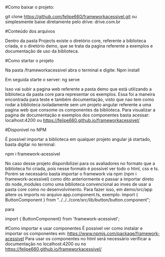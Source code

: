 #Como baixar o projeto:

git clone https://github.com/felipe660/frameworkacessivel.git
ou simplesmente baixe diretamente pelo drive:
drive.com.br

#Conteúdo dos arquivos

Dentro da pasta Projects existe o diretório core, referente a biblioteca criada, e o diretório demo, 
que se trata da pagina referente a exemplos e documentação de uso da biblioteca.

#Como startar o projeto

Na pasta /frameworkacessivel abra o terminal e digite:
Npm install

Em seguida starte o server:
ng serve

Isso vai subir a pagina web referente a pasta demo que está utilizando a biblioteca da pasta core para representar os exemplos.
Essa foi a maneira encontrada para teste e também documentação, visto que nao tem como rodar a biblioteca isoladamente sem um projeto 
angular referente a uma pagina web que consome os componentes da biblioteca.
Para visualizar a pagina de documentação e exemplos dos componentes basta acessar:
localhost:4200 ou https://felipe660.github.io/frameworkacessivel/

#Disponivel no NPM

É possível importar a biblioteca em qualquer projeto angular já startado,
basta digitar no terminal:

npm i framework-acessivel

No caso desse projeto disponibilizei para os avaliadores no formato que a biblioteca foi criada, pois nesse formato é possível ver todo o html, css e ts.
Porém se necessário basta importar o framework via npm (npm i framework-acessivel) como dito anteriormente e passar a importar direto do node_modules 
como uma biblioteca convencional ao inves de usar a pasta core como no desenvolvimento.
Para fazer isso, em demo/src/app altere os imports no arquivo app.component.ts, exemplo:
import { ButtonComponent } from "../../../core/src/lib/button/button.component";

para 

import { ButtonComponent} from 'framework-acessivel';

#Como importar e usar componentes
É possível ver como instalar e importar os componentes em: https://www.npmjs.com/package/framework-acessivel
Para usar os componentes no html será necessário verificar a documentação no localhost:4200 ou no https://felipe660.github.io/frameworkacessivel/
